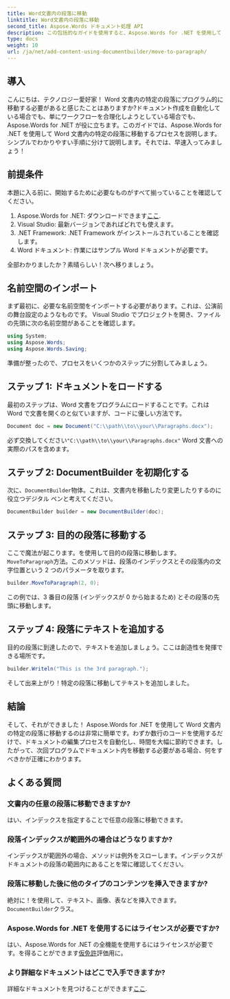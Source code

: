 ```yaml
---
title: Word文書内の段落に移動
linktitle: Word文書内の段落に移動
second_title: Aspose.Words ドキュメント処理 API
description: この包括的なガイドを使用すると、Aspose.Words for .NET を使用して Word 文書内の特定の段落に簡単に移動できます。ドキュメントのワークフローを合理化したいと考えている開発者に最適です。
type: docs
weight: 10
url: /ja/net/add-content-using-documentbuilder/move-to-paragraph/
---
```

## 導入

こんにちは、テクノロジー愛好家！ Word 文書内の特定の段落にプログラム的に移動する必要があると感じたことはありますか?ドキュメント作成を自動化している場合でも、単にワークフローを合理化しようとしている場合でも、Aspose.Words for .NET が役に立ちます。このガイドでは、Aspose.Words for .NET を使用して Word 文書内の特定の段落に移動するプロセスを説明します。シンプルでわかりやすい手順に分けて説明します。それでは、早速入ってみましょう！

## 前提条件

本題に入る前に、開始するために必要なものがすべて揃っていることを確認してください。

1.  Aspose.Words for .NET: ダウンロードできます[ここ](https://releases.aspose.com/words/net/).
2. Visual Studio: 最新バージョンであればどれでも使えます。
3. .NET Framework: .NET Framework がインストールされていることを確認します。
4. Word ドキュメント: 作業にはサンプル Word ドキュメントが必要です。

全部わかりましたか？素晴らしい！次へ移りましょう。

## 名前空間のインポート

まず最初に、必要な名前空間をインポートする必要があります。これは、公演前の舞台設定のようなものです。 Visual Studio でプロジェクトを開き、ファイルの先頭に次の名前空間があることを確認します。

```csharp
using System;
using Aspose.Words;
using Aspose.Words.Saving;
```

準備が整ったので、プロセスをいくつかのステップに分割してみましょう。

## ステップ 1: ドキュメントをロードする

最初のステップは、Word 文書をプログラムにロードすることです。これは Word で文書を開くのと似ていますが、コードに優しい方法です。

```csharp
Document doc = new Document("C:\\path\\to\\your\\Paragraphs.docx");
```

必ず交換してください`"C:\\path\\to\\your\\Paragraphs.docx"` Word 文書への実際のパスを含めます。

## ステップ 2: DocumentBuilder を初期化する

次に、`DocumentBuilder`物体。これは、文書内を移動したり変更したりするのに役立つデジタル ペンと考えてください。

```csharp
DocumentBuilder builder = new DocumentBuilder(doc);
```

## ステップ 3: 目的の段落に移動する

ここで魔法が起こります。を使用して目的の段落に移動します。`MoveToParagraph`方法。このメソッドは、段落のインデックスとその段落内の文字位置という 2 つのパラメータを取ります。

```csharp
builder.MoveToParagraph(2, 0);
```

この例では、3 番目の段落 (インデックスが 0 から始まるため) とその段落の先頭に移動します。

## ステップ 4: 段落にテキストを追加する

目的の段落に到達したので、テキストを追加しましょう。ここは創造性を発揮できる場所です。

```csharp
builder.Writeln("This is the 3rd paragraph.");
```

そして出来上がり！特定の段落に移動してテキストを追加しました。

## 結論

そして、それができました！ Aspose.Words for .NET を使用して Word 文書内の特定の段落に移動するのは非常に簡単です。わずか数行のコードを使用するだけで、ドキュメントの編集プロセスを自動化し、時間を大幅に節約できます。したがって、次回プログラムでドキュメント内を移動する必要がある場合、何をすべきかが正確にわかります。

## よくある質問

### 文書内の任意の段落に移動できますか?
はい、インデックスを指定することで任意の段落に移動できます。

### 段落インデックスが範囲外の場合はどうなりますか?
インデックスが範囲外の場合、メソッドは例外をスローします。インデックスがドキュメントの段落の範囲内にあることを常に確認してください。

### 段落に移動した後に他のタイプのコンテンツを挿入できますか?
絶対に！を使用して、テキスト、画像、表などを挿入できます。`DocumentBuilder`クラス。

### Aspose.Words for .NET を使用するにはライセンスが必要ですか?
はい、Aspose.Words for .NET の全機能を使用するにはライセンスが必要です。を得ることができます[仮免許](https://purchase.aspose.com/temporary-license/)評価用に。

### より詳細なドキュメントはどこで入手できますか?
詳細なドキュメントを見つけることができます[ここ](https://reference.aspose.com/words/net/).
